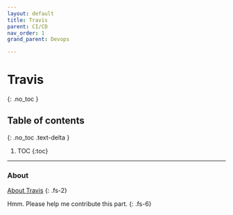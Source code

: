 ```yaml
---
layout: default
title: Travis
parent: CI/CD
nav_order: 1
grand_parent: Devops

---
```


# Travis
{: .no_toc }

## Table of contents
{: .no_toc .text-delta }

1. TOC
{:toc}
----
### About
[About Travis](https://circleci.com/docs/2.0/about-circleci/?section=getting-started) 
{: .fs-2}

Hmm. Please help me contribute this part.
{: .fs-6}


